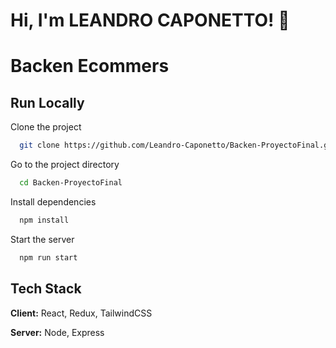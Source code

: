 # Hi, I'm LEANDRO CAPONETTO! 👋

# Backen Ecommers
## Run Locally

Clone the project

```bash
  git clone https://github.com/Leandro-Caponetto/Backen-ProyectoFinal.git
```

Go to the project directory

```bash
  cd Backen-ProyectoFinal
```

Install dependencies

```bash
  npm install
```

Start the server

```bash
  npm run start
```

## Tech Stack

**Client:** React, Redux, TailwindCSS

**Server:** Node, Express
